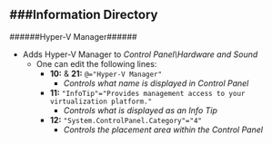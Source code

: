 ###Information Directory
---
######Hyper-V Manager######
- Adds Hyper-V Manager to _Control Panel\Hardware and Sound_
  - One can edit the following lines:
    - __10:__ & __21:__ `@="Hyper-V Manager"`
      - _Controls what name is displayed in Control Panel_
    - __11:__ `"InfoTip"="Provides management access to your virtualization platform."`
      - _Controls what is displayed as an Info Tip_
    - __12:__ `"System.ControlPanel.Category"="4"`
      - _Controls the placement area within the Control Panel_

